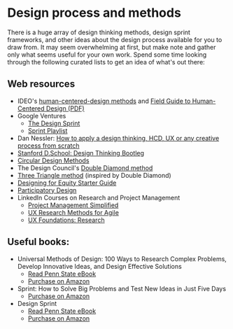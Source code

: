 # Design process and methods

There is a huge array of design thinking methods, design sprint frameworks, and other ideas about the design process available for you to draw from. It may seem overwhelming at first, but make note and gather only what seems useful for your own work. Spend some time looking through the following curated lists to get an idea of what's out there:

## Web resources

- IDEO's [human-centered-design methods](https://www.designkit.org/methods.html#filter) and [Field Guide to Human-Centered Design (PDF)](https://www.designkit.org/resources/1.html)
- Google Ventures 
  - [The Design Sprint](http://www.gv.com/sprint/)
  - [Sprint Playlist](https://www.youtube.com/watch?v=Fc6A2WuEkZI&list=PLQjb7PbWSDVZv_CEfvpK6UzC0vJhBGgGg)
- Dan Nessler: [How to apply a design thinking, HCD, UX or any creative process from scratch](https://medium.com/digital-experience-design/how-to-apply-a-design-thinking-hcd-ux-or-any-creative-process-from-scratch-b8786efbf812)
- [Stanford D.School: Design Thinking Bootleg](https://dschool.stanford.edu/resources/design-thinking-bootleg)
- [Circular Design Methods](https://www.circulardesignguide.com/methods)
- The Design Council's [Double Diamond method](https://www.designcouncil.org.uk/our-resources/framework-for-innovation/)
- [Three Triangle method](https://uxdesign.cc/beyond-the-double-diamond-thinking-about-a-better-design-process-model-de4fdb902cf) \(inspired by Double Diamond\)
- [Designing for Equity Starter Guide](https://sjp.mitre.org/insights/designing-for-equity-starter-guide)
- [Participatory Design](https://www.interaction-design.org/literature/topics/participatory-design)
- LinkedIn Courses on Research and Project Management
  - [Project Management Simplified ](https://www.linkedin.com/learning/project-management-simplified-2/introduction-to-the-12-step-process?u=76811570)
  - [UX Research Methods for Agile](https://www.linkedin.com/learning/ux-research-for-agile-teams/welcome?u=76811570)
  - [UX Foundations: Research](https://www.linkedin.com/learning/ux-foundations-research/welcome?u=76811570)

## Useful books:

- Universal Methods of Design: 100 Ways to Research Complex Problems, Develop Innovative Ideas, and Design Effective Solutions 
  - [Read Penn State eBook](https://ebookcentral.proquest.com/lib/pensu/detail.action?docID=3399583)
  - [Purchase on Amazon](https://www.amazon.com/Universal-Methods-Design-Innovative-Effective/dp/1592537561)
- Sprint: How to Solve Big Problems and Test New Ideas in Just Five Days
  - [Purchase on Amazon](https://www.amazon.com/Sprint-Solve-Problems-Test-Ideas/dp/150112174X/)
- Design Sprint
  - [Read Penn State eBook](https://ebookcentral.proquest.com/lib/pensu/detail.action?docID=4333774&query=design+sprint)
  - [Purchase on Amazon](https://www.amazon.com/Design-Sprint-Practical-Guidebook-Building/dp/1491923172)